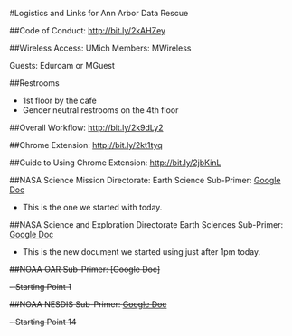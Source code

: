 #Logistics and Links for Ann Arbor Data Rescue

##Code of Conduct: http://bit.ly/2kAHZey

##Wireless Access:
UMich Members: MWireless

Guests: Eduroam or MGuest

##Restrooms
- 1st floor by the cafe
- Gender neutral restrooms on the 4th floor

##Overall Workflow: http://bit.ly/2k9dLy2

##Chrome Extension: http://bit.ly/2kt1tyq

##Guide to Using Chrome Extension: http://bit.ly/2jbKinL

##NASA Science Mission Directorate: Earth Science Sub-Primer: [Google Doc](https://docs.google.com/document/d/1asijucNkcg2qm4xmOOawChgnd9iS0DqbhUWjWC9riwU/edit)
- This is the one we started with today.

##NASA Science and Exploration Directorate Earth Sciences Sub-Primer: [Google Doc](https://docs.google.com/document/d/1MTEHXois01F_zh-_xJBYt1iUB03eXOzxpPsvhzQSgus/edit)
- This is the new document we started using just after 1pm today.

~~##NOAA OAR Sub-Primer: [Google Doc]~~

~~- Starting Point 1~~

~~##NOAA NESDIS Sub-Primer: [Google Doc](https://docs.google.com/document/d/1DW5N6yO_7TLTvoLIgqm0Xrwuv546IwH1q-ad1tYImZk/edit)~~

~~- Starting Point 14~~
